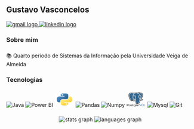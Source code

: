 <h2 align="left">Gustavo Vasconcelos</h2>

<div align="left">
  <a href=mailto:gustavovasconcelosti@gmail.com target="_blank">
    <img src="https://raw.githubusercontent.com/maurodesouza/profile-readme-generator/master/src/assets/icons/social/gmail/default.svg" width="65" height="45" alt="gmail logo"/>
  </a>
  <a href="https://www.linkedin.com/in/gustavo-vasconcelosti/" target="_blank">
    <img src="https://raw.githubusercontent.com/maurodesouza/profile-readme-generator/master/src/assets/icons/social/linkedin/default.svg" width="65" height="45" alt="linkedin logo"  />
  </a>
</div>

###

<h3 align="left">Sobre mim </h3>

###

📚 Quarto período de Sistemas da Informação pela Universidade Veiga de Almeida

<h3 align="left">Tecnologias</h3>

###

<div align="left">
  <img src="https://upload.wikimedia.org/wikipedia/commons/b/bb/Java-logo.png" height="40" width="52" alt="Java"/>
  <img src="https://upload.wikimedia.org/wikipedia/commons/c/cf/New_Power_BI_Logo.svg" height="40" width="52" alt="Power BI"/>
  <img src="https://raw.githubusercontent.com/devicons/devicon/master/icons/python/python-original.svg" height="40" width="52" alt="Python"/>
  <img src="https://upload.wikimedia.org/wikipedia/commons/e/ed/Pandas_logo.svg" height="40" width="125" alt="Pandas"/>
  <img src="https://upload.wikimedia.org/wikipedia/commons/3/31/NumPy_logo_2020.svg" height="40" width="90" alt="Numpy"/>
  <img src="https://raw.githubusercontent.com/devicons/devicon/master/icons/postgresql/postgresql-original-wordmark.svg" height="40" width="52" alt="Postgresql"/>
  <img src="https://cdn.jsdelivr.net/gh/devicons/devicon/icons/mysql/mysql-original.svg" height="40" width="52" alt="Mysql"/>
  <img src="https://cdn.jsdelivr.net/gh/devicons/devicon/icons/git/git-original.svg" height="40" width="52" alt="Git"/>
</div>

###

<div align="center">
  <img src="https://github-readme-stats.vercel.app/api?hide_title=false&hide_rank=false&show_icons=true&include_all_commits=true&count_private=true&disable_animations=false&theme=prussian&locale=en&hide_border=false&username=GustavoVascon" height="150" alt="stats graph"  />
  <img src="https://github-readme-stats.vercel.app/api/top-langs?locale=en&hide_title=false&layout=compact&card_width=320&langs_count=5&theme=prussian&hide_border=false&username=GustavoVascon" height="150" alt="languages graph"  />
</div>

###
